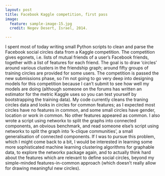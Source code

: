 ```yaml
---
layout: post
title: Facebook Kaggle competition, first pass
image:
  feature: sample-image-15.jpg
  credit: Negev Desert, Israel, 2014. 

---
```


I spent most of today writing small Python scripts to clean and parse the Facebook social circles data from a Kaggle competition. The competition gives egonets, i.e. lists of mutual friends of a user’s Facebook friends, together with a list of features for each friend. The goal is to draw ‘circles’ around various clusters in the friendship graph; around fifty groups of training circles are provided for some users. The competition is passed the new submissions phase, so I’m not going to go very deep into designing models for this competition because I can’t submit to see how well my models are doing (although someone on the forums has written an estimator for the metric Kaggle uses so you can test yourself by bootstrapping the training data). My code currently cleans the traning circles data and looks in circles for common features; as I expected most circles have no features in common, and some small circles have gender, location or work in common. No other features appeared as common. I also wrote a script using networkx to split the graphs into connected components, an obvious benchmark, and read someone else’s script using networkx to split the graph into ‘k-clique communities’, a small generalisation of connected components. If I was to pursue this problem, which I might come back to a bit, I would be interested in learning some more sophisticated machine learning clustering algorithms for graphable data, to explore the networkx package again, and to actually think hard about the features which are relevant to define social circles, beyond my simple-minded features-in-common approach (which doesn’t really allow for drawing meaningful new circles).